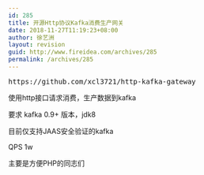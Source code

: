 ```yaml
---
id: 285
title: 开源Http协议Kafka消费生产网关
date: 2018-11-27T11:19:23+08:00
author: 徐艺洲
layout: revision
guid: http://www.fireidea.com/archives/285
permalink: /archives/285
---
```

<pre class="wp-block-preformatted">https://github.com/xcl3721/http-kafka-gateway</pre>

使用http接口请求消费，生产数据到kafka

要求 kafka 0.9+ 版本，jdk8

目前仅支持JAAS安全验证的kafka

QPS 1w

主要是方便PHP的同志们